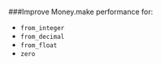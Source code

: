 ###Improve Money.make performance for:
  * `from_integer`
  * `from_decimal`
  * `from_float`
  * `zero`
